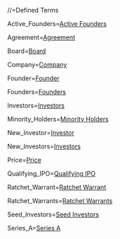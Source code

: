 //=Defined Terms

Active_Founders=<a href='#_Active_Founders.Sec' class='definedterm'>Active Founders</a>

Agreement=<a href='#_Agreement.Sec' class='definedterm'>Agreement</a>

Board=<a href='#_Board.Sec' class='definedterm'>Board</a>

Company=<a href='#_Company.Sec' class='definedterm'>Company</a>

Founder=<a href='#_Founder.Sec' class='definedterm'>Founder</a>

Founders=<a href='#_Founders.Sec' class='definedterm'>Founders</a>

Investors=<a href='#_Investors.Sec' class='definedterm'>Investors</a>

Minority_Holders=<a href='#_Minority_Holders.Sec' class='definedterm'>Minority Holders</a>

New_Investor=<a href='#_New_Investor.Sec' class='definedterm'>Investor</a>

New_Investors=<a href='#_New_Investors.Sec' class='definedterm'>Investors</a>

Price=<a href='#_Price.Sec' class='definedterm'>Price</a>

Qualifying_IPO=<a href='#_Qualifying_IPO.Sec' class='definedterm'>Qualifying IPO</a>

Ratchet_Warrant=<a href='#_Ratchet_Warrant.Sec' class='definedterm'>Ratchet Warrant</a>

Ratchet_Warrants=<a href='#_Ratchet_Warrants.Sec' class='definedterm'>Ratchet Warrants</a>

Seed_Investors=<a href='#_Seed_Investors.Sec' class='definedterm'>Seed Investors</a>

Series_A=<a href='#_Series_A.Sec' class='definedterm'>Series A</a>

